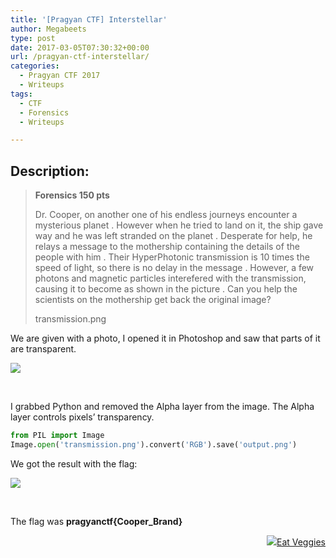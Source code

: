 ```yaml
---
title: '[Pragyan CTF] Interstellar'
author: Megabeets
type: post
date: 2017-03-05T07:30:32+00:00
url: /pragyan-ctf-interstellar/
categories:
  - Pragyan CTF 2017
  - Writeups
tags:
  - CTF
  - Forensics
  - Writeups

---
```

## Description:

> **Forensics 150 pts**
> 
> Dr. Cooper, on another one of his endless journeys encounter a mysterious planet . However when he tried to land on it, the ship gave way and he was left stranded on the planet . Desperate for help, he relays a message to the mothership containing the details of the people with him . Their HyperPhotonic transmission is 10 times the speed of light, so there is no delay in the message . However, a few photons and magnetic particles interefered with the transmission, causing it to become as shown in the picture . Can you help the scientists on the mothership get back the original image?
> 
> transmission.png

We are given with a photo, I opened it in Photoshop and saw that parts of it are transparent.

<img src="../uploads/Interstellar_transmission.png" /> 

&nbsp;

I grabbed Python and removed the Alpha layer from the image. The Alpha layer controls pixels&#8217; transparency.

```python
from PIL import Image
Image.open('transmission.png').convert('RGB').save('output.png')
```


We got the result with the flag:

<img src="../uploads/2output-1.png" /> 

&nbsp;

The flag was **pragyanctf{Cooper_Brand}**

<div class="nf-post-footer">
  <p style="text-align: right">
    <a href="https://www.megabeets.net/about.html#vegan"><img src="../uploads/megabeets_inline_logo.png" />Eat Veggies</a>
  </p>
</div>